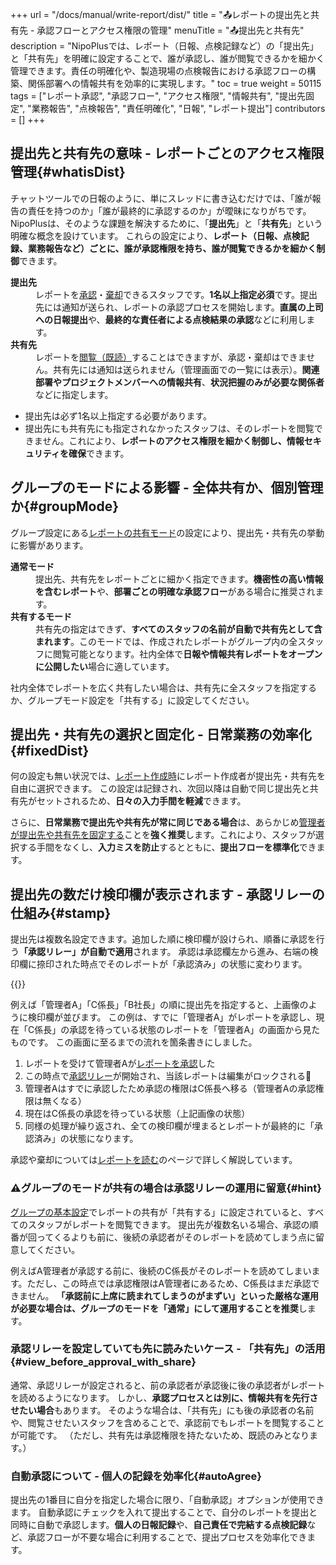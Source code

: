 +++
url = "/docs/manual/write-report/dist/"
title = "📤レポートの提出先と共有先 - 承認フローとアクセス権限の管理"
menuTitle = "📤提出先と共有先"
description = "NipoPlusでは、レポート（日報、点検記録など）の「提出先」と「共有先」を明確に設定することで、誰が承認し、誰が閲覧できるかを細かく管理できます。責任の明確化や、製造現場の点検報告における承認フローの構築、関係部署への情報共有を効率的に実現します。"
toc = true
weight = 50115
tags = ["レポート承認", "承認フロー", "アクセス権限", "情報共有", "提出先固定", "業務報告", "点検報告", "責任明確化", "日報", "レポート提出"]
contributors = []
+++

## 提出先と共有先の意味 - レポートごとのアクセス権限管理{#whatisDist}

チャットツールでの日報のように、単にスレッドに書き込むだけでは、「誰が報告の責任を持つのか」「誰が最終的に承認するのか」が曖昧になりがちです。NipoPlusは、そのような課題を解決するために、「**提出先**」と「**共有先**」という明確な概念を設けています。
これらの設定により、<strong>レポート（日報、点検記録、業務報告など）ごとに、誰が承認権限を持ち、誰が閲覧できるかを細かく制御</strong>できます。

<dl class="basic">
<dt><strong>提出先</strong></dt>
<dd>レポートを<a href="/docs/manual/read-report/state/#agree">承認</a>・<a href="/docs/manual/read-report/state/#reject">棄却</a>できるスタッフです。<strong>1名以上指定必須</strong>です。提出先には通知が送られ、レポートの承認プロセスを開始します。<strong>直属の上司への日報提出</strong>や、<strong>最終的な責任者による点検結果の承認</strong>などに利用します。</dd>
<dt><strong>共有先</strong></dt>
<dd>レポートを<a href="/docs/manual/read-report/state/#readed">閲覧（既読）</a>することはできますが、承認・棄却はできません。共有先には通知は送られません（管理画面での一覧には表示）。<strong>関連部署やプロジェクトメンバーへの情報共有</strong>、<strong>状況把握のみが必要な関係者</strong>などに指定します。</dd>
</dl>

- 提出先は必ず1名以上指定する必要があります。
- 提出先にも共有先にも指定されなかったスタッフは、そのレポートを閲覧できません。これにより、**レポートのアクセス権限を細かく制御し、情報セキュリティを確保**できます。

## グループのモードによる影響 - 全体共有か、個別管理か{#groupMode}

グループ設定にある[レポートの共有モード](/docs/setup/setting-group/#reportShare)の設定により、提出先・共有先の挙動に影響があります。

<dl class="basic">
<dt><strong>通常モード</strong></dt>
<dd>提出先、共有先をレポートごとに細かく指定できます。<strong>機密性の高い情報を含むレポート</strong>や、<strong>部署ごとの明確な承認フロー</strong>がある場合に推奨されます。</dd>
<dt><strong>共有するモード</strong></dt>
<dd>共有先の指定はできず、<strong>すべてのスタッフの名前が自動で共有先として含まれます</strong>。このモードでは、作成されたレポートがグループ内の全スタッフに閲覧可能となります。社内全体で<strong>日報や情報共有レポートをオープンに公開したい</strong>場合に適しています。</dd>
</dl>

社内全体でレポートを広く共有したい場合は、共有先に全スタッフを指定するか、グループモード設定を「共有する」に設定してください。

## 提出先・共有先の選択と固定化 - 日常業務の効率化{#fixedDist}

何の設定も無い状況では、[レポート作成時](/docs/manual/write-report/write/#dist)にレポート作成者が提出先・共有先を自由に選択できます。
この設定は記録され、次回以降は自動で同じ提出先と共有先がセットされるため、<strong>日々の入力手間を軽減</strong>できます。

さらに、**日常業務で提出先や共有先が常に同じである場合**は、あらかじめ[管理者が提出先や共有先を固定する](/docs/setup/staff-local/dist/)ことを**強く推奨**します。これにより、スタッフが選択する手間をなくし、<strong>入力ミスを防止</strong>するとともに、<strong>提出フローを標準化</strong>できます。

## 提出先の数だけ検印欄が表示されます - 承認リレーの仕組み{#stamp}

提出先は複数名設定できます。追加した順に検印欄が設けられ、順番に承認を行う<strong>「承認リレー」が自動で適用</strong>されます。
承認は承認欄左から進み、右端の検印欄に捺印された時点でそのレポートが「承認済み」の状態に変わります。

{{<icatch filename="img/report-progression" msg="提出先の数だけ検印欄が表示され、承認リレーが進行します。全員の承認が完了すると、レポートが正式に承認状態になります" alice="book">}}

例えば「管理者A」「C係長」「B社長」の順に提出先を指定すると、上画像のように検印欄が並びます。
この例は、すでに「管理者A」がレポートを承認し、現在「C係長」の承認を待っている状態のレポートを「管理者A」の画面から見たものです。
この画面に至るまでの流れを箇条書きにしました。

1.  レポートを受けて管理者Aが[レポートを承認](/docs/manual/read-report/state/#agree)した
1.  この時点で[承認リレー](/docs/manual/read-report/state/#relay)が開始され、当該レポートは編集がロックされる🔐
1.  管理者Aはすでに承認したため承認の権限はC係長へ移る（管理者Aの承認権限は無くなる）
1.  現在はC係長の承認を待っている状態（上記画像の状態）
1.  同様の処理が繰り返され、全ての検印欄が埋まるとレポートが最終的に「承認済み」の状態になります。

承認や棄却については[レポートを読む](/docs/manual/read-report/state/)のページで詳しく解説しています。

### ⚠グループのモードが共有の場合は承認リレーの運用に留意{#hint}

[グループの基本設定](/docs/setup/make-group/)でレポートの共有が「共有する」に設定されていると、すべてのスタッフがレポートを閲覧できます。
提出先が複数名いる場合、承認の順番が回ってくるよりも前に、後続の承認者がそのレポートを読めてしまう点に留意してください。

例えばA管理者が承認する前に、後続のC係長がそのレポートを読めてしまいます。ただし、この時点では承認権限はA管理者にあるため、C係長はまだ承認できません。
<strong>「承認前に上席に読まれてしまうのがまずい」といった厳格な運用が必要な場合は、グループのモードを「通常」にして運用することを推奨</strong>します。

### 承認リレーを設定していても先に読みたいケース - 「共有先」の活用{#view_before_approval_with_share}

通常、承認リレーが設定されると、前の承認者が承認後に後の承認者がレポートを読めるようになります。
しかし、**承認プロセスとは別に、情報共有を先行させたい場合**もあります。
そのような場合は、「共有先」にも後の承認者の名前や、閲覧させたいスタッフを含めることで、承認前でもレポートを閲覧することが可能です。
（ただし、共有先は承認権限を持たないため、既読のみとなります。）

### 自動承認について - 個人の記録を効率化{#autoAgree}

提出先の1番目に自分を指定した場合に限り、「自動承認」オプションが使用できます。
自動承認にチェックを入れて提出することで、自分のレポートを提出と同時に自動で承認します。<strong>個人の日報記録</strong>や、<strong>自己責任で完結する点検記録</strong>など、承認フローが不要な場合に利用することで、提出プロセスを効率化できます。
